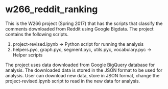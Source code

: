 # w266_reddit_ranking

This is the W266 project (Spring 2017) that has the scripts that classify the comments downloaded from Reddit using Google Bigdata.
The project contains the following scripts.
1. project-revised.ipynb -> Python script for running the analysis
2. helpers.pyc, graph.pyc, segment.pyc, utils.pyc, vocabulary.pyc -> Helper scripts

The project uses data downloaded from Google BigQuery database for analysis.  The downloaded data is stored in the JSON format to be used for analysis.  User can download new data, store in JSON format, change the project-revised.ipynb script to read in the new data for analysis.
